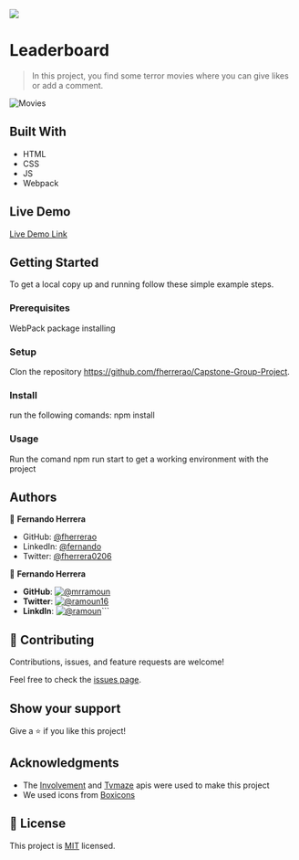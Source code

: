 ![](https://img.shields.io/badge/Microverse-blueviolet)

# Leaderboard

> In this project, you find some terror movies where you can give likes or add a comment.


![Movies](https://user-images.githubusercontent.com/91301423/156890078-37568514-5bda-4481-a3b9-436e723db0eb.png)


## Built With

- HTML
- CSS
- JS
- Webpack

## Live Demo

[Live Demo Link](https://fherrerao.github.io/Capstone-Group-Project/dist/)

## Getting Started

To get a local copy up and running follow these simple example steps.

### Prerequisites

WebPack package installing

### Setup

Clon the repository https://github.com/fherrerao/Capstone-Group-Project.

### Install

run the following comands:
npm install

### Usage

Run the comand npm run start to get a working environment with the project

## Authors

👤 **Fernando Herrera**

- GitHub: [@fherrerao](https://github.com/fherrerao)
- LinkedIn: [@fernando](https://www.linkedin.com/in/fernando-herrera-25a6361b2/)
- Twitter: [@fherrera0206](https://twitter.com/fherrera0206)

👤 **Fernando Herrera**

- **GitHub**: [![@mrramoun](https://img.shields.io/github/followers/MrRamoun?label=Ramoun&style=social)](https://github.com/mrramoun)
- **Twitter**: [![@ramoun16](https://img.shields.io/twitter/follow/ramoun16?label=ramoun16&style=social)](https://twitter.com/ramoun16)
- **LinkdIn**: [![@ramoun](https://img.shields.io/github/followers/ramon?label=ramoun&logo=linkedin&style=social)](https://www.linkedin.com/in/ramoun/)```

## 🤝 Contributing

Contributions, issues, and feature requests are welcome!

Feel free to check the [issues page](https://github.com/fherrerao/Capstone-Group-Project/issues).

## Show your support

Give a ⭐️ if you like this project!

## Acknowledgments
- The [Involvement](https://www.notion.so/Involvement-API-869e60b5ad104603aa6db59e08150270) and [Tvmaze](https://www.tvmaze.com/api) apis were used to make this project
- We used icons from [Boxicons](https://boxicons.com/)

## 📝 License

This project is [MIT](./MIT.md) licensed.
